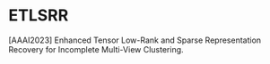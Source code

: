 # ETLSRR
[AAAI2023] Enhanced Tensor Low-Rank and Sparse Representation Recovery for Incomplete Multi-View Clustering.
